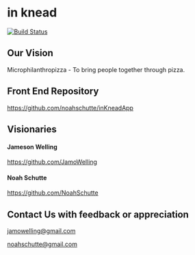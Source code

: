 # in knead
[![Build Status](https://travis-ci.org/noahschutte/in_knead.png)](https://travis-ci.org/noahschutte/in_knead)

## Our Vision
Microphilanthropizza - To bring people together through pizza.

## Front End Repository
https://github.com/noahschutte/inKneadApp

## Visionaries

#### Jameson Welling
https://github.com/JamoWelling

#### Noah Schutte
https://github.com/NoahSchutte

## Contact Us with feedback or appreciation
jamowelling@gmail.com

noahschutte@gmail.com
